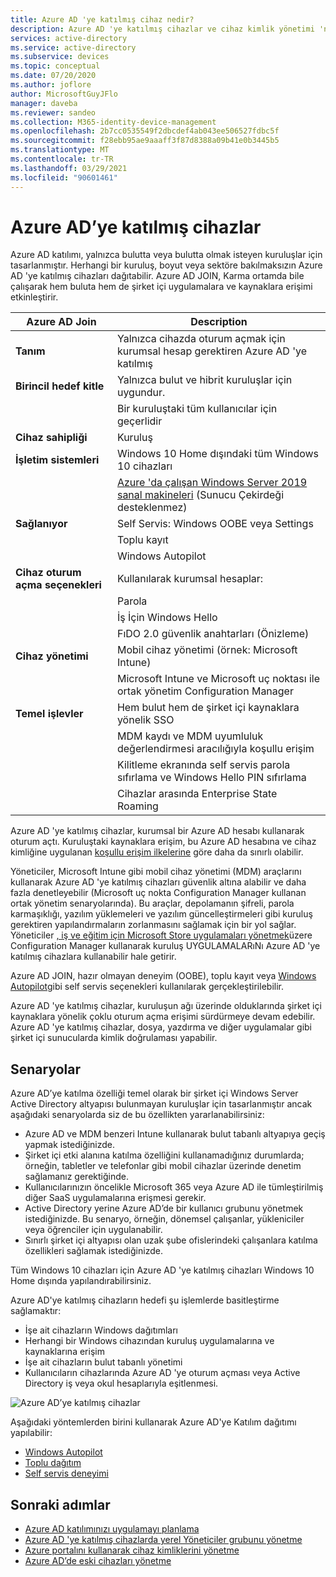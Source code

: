 ```yaml
---
title: Azure AD 'ye katılmış cihaz nedir?
description: Azure AD 'ye katılmış cihazlar ve cihaz kimlik yönetimi 'nin ortamınızdaki kaynaklara erişen cihazları yönetmenize nasıl yardımcı olabileceğini öğrenin.
services: active-directory
ms.service: active-directory
ms.subservice: devices
ms.topic: conceptual
ms.date: 07/20/2020
ms.author: joflore
author: MicrosoftGuyJFlo
manager: daveba
ms.reviewer: sandeo
ms.collection: M365-identity-device-management
ms.openlocfilehash: 2b7cc0535549f2dbcdef4ab043ee506527fdbc5f
ms.sourcegitcommit: f28ebb95ae9aaaff3f87d8388a09b41e0b3445b5
ms.translationtype: MT
ms.contentlocale: tr-TR
ms.lasthandoff: 03/29/2021
ms.locfileid: "90601461"
---
```

# <a name="azure-ad-joined-devices"></a>Azure AD’ye katılmış cihazlar

Azure AD katılımı, yalnızca bulutta veya bulutta olmak isteyen kuruluşlar için tasarlanmıştır. Herhangi bir kuruluş, boyut veya sektöre bakılmaksızın Azure AD 'ye katılmış cihazları dağıtabilir. Azure AD JOIN, Karma ortamda bile çalışarak hem buluta hem de şirket içi uygulamalara ve kaynaklara erişimi etkinleştirir.

| Azure AD Join | Description |
| --- | --- |
| **Tanım** | Yalnızca cihazda oturum açmak için kurumsal hesap gerektiren Azure AD 'ye katılmış |
| **Birincil hedef kitle** | Yalnızca bulut ve hibrit kuruluşlar için uygundur. |
|   | Bir kuruluştaki tüm kullanıcılar için geçerlidir |
| **Cihaz sahipliği** | Kuruluş |
| **İşletim sistemleri** | Windows 10 Home dışındaki tüm Windows 10 cihazları |
|   | [Azure 'da çalışan Windows Server 2019 sanal makineleri](howto-vm-sign-in-azure-ad-windows.md) (Sunucu Çekirdeği desteklenmez) |
| **Sağlanıyor** | Self Servis: Windows OOBE veya Settings |
|   | Toplu kayıt |
|   | Windows Autopilot |
| **Cihaz oturum açma seçenekleri** | Kullanılarak kurumsal hesaplar: |
|   | Parola |
|   | İş İçin Windows Hello |
|   | FıDO 2.0 güvenlik anahtarları (Önizleme) |
| **Cihaz yönetimi** | Mobil cihaz yönetimi (örnek: Microsoft Intune) |
|   | Microsoft Intune ve Microsoft uç noktası ile ortak yönetim Configuration Manager |
| **Temel işlevler** | Hem bulut hem de şirket içi kaynaklara yönelik SSO |
|   | MDM kaydı ve MDM uyumluluk değerlendirmesi aracılığıyla koşullu erişim |
|   | Kilitleme ekranında self servis parola sıfırlama ve Windows Hello PIN sıfırlama |
|   | Cihazlar arasında Enterprise State Roaming |

Azure AD 'ye katılmış cihazlar, kurumsal bir Azure AD hesabı kullanarak oturum açtı. Kuruluştaki kaynaklara erişim, bu Azure AD hesabına ve cihaz kimliğine uygulanan [koşullu erişim ilkelerine](../conditional-access/howto-conditional-access-policy-compliant-device.md) göre daha da sınırlı olabilir.

Yöneticiler, Microsoft Intune gibi mobil cihaz yönetimi (MDM) araçlarını kullanarak Azure AD 'ye katılmış cihazları güvenlik altına alabilir ve daha fazla denetleyebilir (Microsoft uç nokta Configuration Manager kullanan ortak yönetim senaryolarında). Bu araçlar, depolamanın şifreli, parola karmaşıklığı, yazılım yüklemeleri ve yazılım güncelleştirmeleri gibi kuruluş gerektiren yapılandırmaların zorlanmasını sağlamak için bir yol sağlar. Yöneticiler [, iş ve eğitim için Microsoft Store uygulamaları yönetmek](/configmgr/apps/deploy-use/manage-apps-from-the-windows-store-for-business)üzere Configuration Manager kullanarak kuruluş UYGULAMALARıNı Azure AD 'ye katılmış cihazlara kullanabilir hale getirir.

Azure AD JOIN, hazır olmayan deneyim (OOBE), toplu kayıt veya [Windows Autopilot](/intune/enrollment-autopilot)gibi self servis seçenekleri kullanılarak gerçekleştirilebilir.

Azure AD 'ye katılmış cihazlar, kuruluşun ağı üzerinde olduklarında şirket içi kaynaklara yönelik çoklu oturum açma erişimi sürdürmeye devam edebilir. Azure AD 'ye katılmış cihazlar, dosya, yazdırma ve diğer uygulamalar gibi şirket içi sunucularda kimlik doğrulaması yapabilir.

## <a name="scenarios"></a>Senaryolar

Azure AD’ye katılma özelliği temel olarak bir şirket içi Windows Server Active Directory altyapısı bulunmayan kuruluşlar için tasarlanmıştır ancak aşağıdaki senaryolarda siz de bu özellikten yararlanabilirsiniz:

- Azure AD ve MDM benzeri Intune kullanarak bulut tabanlı altyapıya geçiş yapmak istediğinizde.
- Şirket içi etki alanına katılma özelliğini kullanamadığınız durumlarda; örneğin, tabletler ve telefonlar gibi mobil cihazlar üzerinde denetim sağlamanız gerektiğinde.
- Kullanıcılarınızın öncelikle Microsoft 365 veya Azure AD ile tümleştirilmiş diğer SaaS uygulamalarına erişmesi gerekir.
- Active Directory yerine Azure AD’de bir kullanıcı grubunu yönetmek istediğinizde. Bu senaryo, örneğin, dönemsel çalışanlar, yükleniciler veya öğrenciler için uygulanabilir.
- Sınırlı şirket içi altyapısı olan uzak şube ofislerindeki çalışanlara katılma özellikleri sağlamak istediğinizde.

Tüm Windows 10 cihazları için Azure AD 'ye katılmış cihazları Windows 10 Home dışında yapılandırabilirsiniz.

Azure AD'ye katılmış cihazların hedefi şu işlemlerde basitleştirme sağlamaktır:

- İşe ait cihazların Windows dağıtımları
- Herhangi bir Windows cihazından kuruluş uygulamalarına ve kaynaklarına erişim
- İşe ait cihazların bulut tabanlı yönetimi
- Kullanıcıların cihazlarında Azure AD 'ye oturum açması veya Active Directory iş veya okul hesaplarıyla eşitlenmesi.

![Azure AD’ye katılmış cihazlar](./media/concept-azure-ad-join/azure-ad-joined-device.png)

Aşağıdaki yöntemlerden birini kullanarak Azure AD'ye Katılım dağıtımı yapılabilir:

- [Windows Autopilot](/windows/deployment/windows-autopilot/windows-10-autopilot)
- [Toplu dağıtım](/intune/windows-bulk-enroll)
- [Self servis deneyimi](azuread-joined-devices-frx.md)

## <a name="next-steps"></a>Sonraki adımlar

- [Azure AD katılımınızı uygulamayı planlama](azureadjoin-plan.md)
- [Azure AD 'ye katılmış cihazlarda yerel Yöneticiler grubunu yönetme](assign-local-admin.md)
- [Azure portalını kullanarak cihaz kimliklerini yönetme](device-management-azure-portal.md)
- [Azure AD’de eski cihazları yönetme](manage-stale-devices.md)
